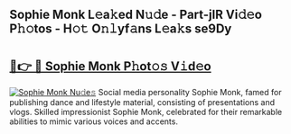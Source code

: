 ## Sophie Monk L𝚎a𝚔ed N𝚞𝚍e - Part-jIR Vi𝚍𝚎o P𝚑𝚘tos - H𝚘𝚝 O𝚗𝚕yf𝚊ns L𝚎a𝚔s se9Dy

# <h2><a href="http://kf4i6j.oniu.top/?m=Sophie+Monk">🔗👉 🔴 Sophie Monk P𝚑ot𝚘𝚜 V𝚒d𝚎o</a></h2>

[![Sophie Monk Nu𝚍e𝚜](https://i.imgur.com/0qMVB7G.gif)](http://kf4i6j.oniu.top/?m=Sophie+Monk)
Social media personality Sophie Monk, famed for publishing dance and lifestyle material, consisting of presentations and vlogs. Skilled impressionist Sophie Monk, celebrated for their remarkable abilities to mimic various voices and accents.  
